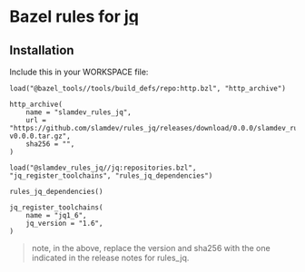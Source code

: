 # Bazel rules for [jq](https://github.com/stedolan/jq)

## Installation

Include this in your WORKSPACE file:

```starlark
load("@bazel_tools//tools/build_defs/repo:http.bzl", "http_archive")

http_archive(
    name = "slamdev_rules_jq",
    url = "https://github.com/slamdev/rules_jq/releases/download/0.0.0/slamdev_rules_jq-v0.0.0.tar.gz",
    sha256 = "",
)

load("@slamdev_rules_jq//jq:repositories.bzl", "jq_register_toolchains", "rules_jq_dependencies")

rules_jq_dependencies()

jq_register_toolchains(
    name = "jq1_6",
    jq_version = "1.6",
)
```

> note, in the above, replace the version and sha256 with the one indicated
> in the release notes for rules_jq.
